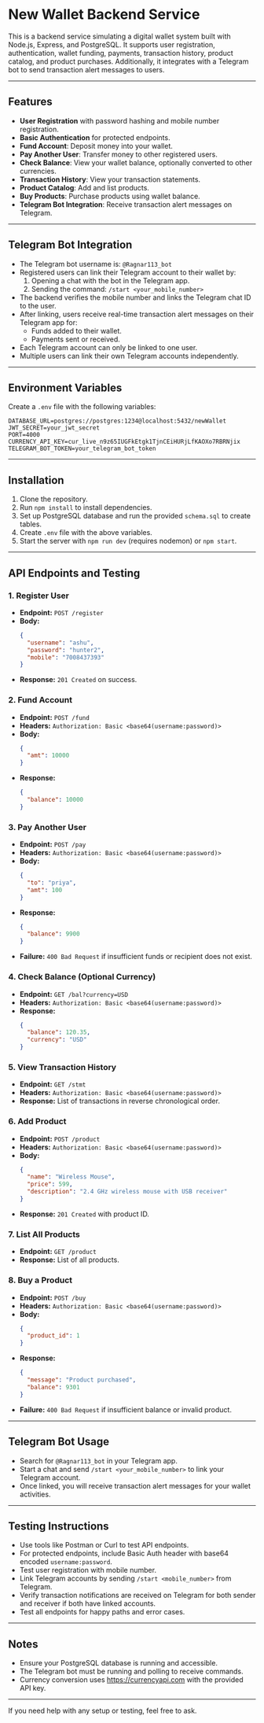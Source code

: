 # New Wallet Backend Service

This is a backend service simulating a digital wallet system built with Node.js, Express, and PostgreSQL. It supports user registration, authentication, wallet funding, payments, transaction history, product catalog, and product purchases. Additionally, it integrates with a Telegram bot to send transaction alert messages to users.

---

## Features

- **User Registration** with password hashing and mobile number registration.
- **Basic Authentication** for protected endpoints.
- **Fund Account**: Deposit money into your wallet.
- **Pay Another User**: Transfer money to other registered users.
- **Check Balance**: View your wallet balance, optionally converted to other currencies.
- **Transaction History**: View your transaction statements.
- **Product Catalog**: Add and list products.
- **Buy Products**: Purchase products using wallet balance.
- **Telegram Bot Integration**: Receive transaction alert messages on Telegram.

---

## Telegram Bot Integration

- The Telegram bot username is: `@Ragnar113_bot`
- Registered users can link their Telegram account to their wallet by:
  1. Opening a chat with the bot in the Telegram app.
  2. Sending the command: `/start <your_mobile_number>`
- The backend verifies the mobile number and links the Telegram chat ID to the user.
- After linking, users receive real-time transaction alert messages on their Telegram app for:
  - Funds added to their wallet.
  - Payments sent or received.
- Each Telegram account can only be linked to one user.
- Multiple users can link their own Telegram accounts independently.

---

## Environment Variables

Create a `.env` file with the following variables:

```
DATABASE_URL=postgres://postgres:1234@localhost:5432/newWallet
JWT_SECRET=your_jwt_secret
PORT=4000
CURRENCY_API_KEY=cur_live_n9z65IUGFkEtgk1TjnCEiHURjLfKAOXo7RBRNjix
TELEGRAM_BOT_TOKEN=your_telegram_bot_token
```

---

## Installation

1. Clone the repository.
2. Run `npm install` to install dependencies.
3. Set up PostgreSQL database and run the provided `schema.sql` to create tables.
4. Create `.env` file with the above variables.
5. Start the server with `npm run dev` (requires nodemon) or `npm start`.

---

## API Endpoints and Testing

### 1. Register User

- **Endpoint:** `POST /register`
- **Body:**
  ```json
  {
    "username": "ashu",
    "password": "hunter2",
    "mobile": "7008437393"
  }
  ```
- **Response:** `201 Created` on success.

### 2. Fund Account

- **Endpoint:** `POST /fund`
- **Headers:** `Authorization: Basic <base64(username:password)>`
- **Body:**
  ```json
  {
    "amt": 10000
  }
  ```
- **Response:**
  ```json
  {
    "balance": 10000
  }
  ```

### 3. Pay Another User

- **Endpoint:** `POST /pay`
- **Headers:** `Authorization: Basic <base64(username:password)>`
- **Body:**
  ```json
  {
    "to": "priya",
    "amt": 100
  }
  ```
- **Response:**
  ```json
  {
    "balance": 9900
  }
  ```
- **Failure:** `400 Bad Request` if insufficient funds or recipient does not exist.

### 4. Check Balance (Optional Currency)

- **Endpoint:** `GET /bal?currency=USD`
- **Headers:** `Authorization: Basic <base64(username:password)>`
- **Response:**
  ```json
  {
    "balance": 120.35,
    "currency": "USD"
  }
  ```

### 5. View Transaction History

- **Endpoint:** `GET /stmt`
- **Headers:** `Authorization: Basic <base64(username:password)>`
- **Response:** List of transactions in reverse chronological order.

### 6. Add Product

- **Endpoint:** `POST /product`
- **Headers:** `Authorization: Basic <base64(username:password)>`
- **Body:**
  ```json
  {
    "name": "Wireless Mouse",
    "price": 599,
    "description": "2.4 GHz wireless mouse with USB receiver"
  }
  ```
- **Response:** `201 Created` with product ID.

### 7. List All Products

- **Endpoint:** `GET /product`
- **Response:** List of all products.

### 8. Buy a Product

- **Endpoint:** `POST /buy`
- **Headers:** `Authorization: Basic <base64(username:password)>`
- **Body:**
  ```json
  {
    "product_id": 1
  }
  ```
- **Response:**
  ```json
  {
    "message": "Product purchased",
    "balance": 9301
  }
  ```
- **Failure:** `400 Bad Request` if insufficient balance or invalid product.

---

## Telegram Bot Usage

- Search for `@Ragnar113_bot` in your Telegram app.
- Start a chat and send `/start <your_mobile_number>` to link your Telegram account.
- Once linked, you will receive transaction alert messages for your wallet activities.

---

## Testing Instructions

- Use tools like Postman or Curl to test API endpoints.
- For protected endpoints, include Basic Auth header with base64 encoded `username:password`.
- Test user registration with mobile number.
- Link Telegram accounts by sending `/start <mobile_number>` from Telegram.
- Verify transaction notifications are received on Telegram for both sender and receiver if both have linked accounts.
- Test all endpoints for happy paths and error cases.

---

## Notes

- Ensure your PostgreSQL database is running and accessible.
- The Telegram bot must be running and polling to receive commands.
- Currency conversion uses https://currencyapi.com with the provided API key.

---

If you need help with any setup or testing, feel free to ask.
